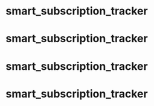 # smart_subscription_tracker
# smart_subscription_tracker
# smart_subscription_tracker
# smart_subscription_tracker
